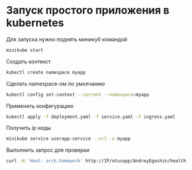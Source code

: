 # Запуск простого приложения в kubernetes

Для запуска нужно поднять миникуб командой

```bash
minikube start
```

Создать контекст
```bash
kubectl create namespace myapp
```

Сделать namespace-ом по умолчанию
```bash
kubectl config set-context --current --namespace=myapp
```

Применить конфигурацию 
```bash
kubectl apply -f deployment.yaml -f service.yaml -f ingress.yaml
```

Получить ip ноды
```bash
minikube service userapp-service --url -n myapp
```

Выполнить запрос для проверки
```bash
curl -H 'Host: arch.homework' http://IP/otusapp/AndreyEgoshin/health
```